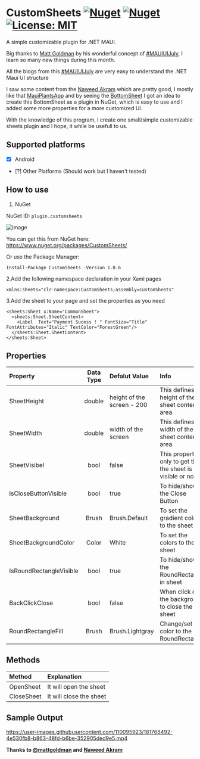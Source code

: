 # CustomSheets [![Nuget](https://img.shields.io/nuget/v/CustomSheets?logo=Nuget)](https://www.nuget.org/packages/CustomSheets) [![Nuget](https://img.shields.io/nuget/dt/CustomSheets)](https://www.nuget.org/packages/CustomSheets) [![License: MIT](https://img.shields.io/badge/License-MIT-green.svg)](https://opensource.org/licenses/MIT)


A simple customizable plugin for .NET MAUI.

Big thanks to [Matt Goldman](https://github.com/matt-goldman) by his wonderful concept of [#MAUIUIJuly](https://goforgoldman.com/2022/05/19/maui-ui-july.html), I learn so many new things during this month.

All the blogs from this [#MAUIUIJuly](https://goforgoldman.com/2022/05/19/maui-ui-july.html) are very easy to understand the .NET Maui UI structure

I saw some content from the [Naweed Akram](https://github.com/naweed/) which are pretty good, I mostly like that [MauiPlantsApp](https://github.com/naweed/MauiPlanets/) and by seeing the [BottomSheet](https://blogs.xgenoapps.com/post/2022/07/23/maui-bottom-sheet) I got an idea to create this BottomSheet as a plugin in NuGet, which is easy to use and I added some more properties for a more customized UI.

With the knowledge of this program, I create one small/simple customizable sheets plugin and I hope, it while be usefull to us.

## Supported platforms

- [x] Android
- [?] Other Platforms (Should work but I haven't tested)

## How to use

1. NuGet

NuGet ID: `plugin.customsheets`

![image](https://user-images.githubusercontent.com/110095923/181755596-673a4117-c84d-4360-a3a7-a502f7f002bd.png)

You can get this from NuGet here: https://www.nuget.org/packages/CustomSheets/

Or use the Package Manager:
```
Install-Package CustomSheets -Version 1.0.6
```

2.Add the following namespace declaration in your Xaml pages

```
xmlns:sheets="clr-namespace:CustomSheets;assembly=CustomSheets"
```
3.Add the sheet to your page and set the properties as you need

```
<sheets:Sheet x:Name="CommonSheet">
  <sheets:Sheet.SheetContent>
    <Label  Text="Payment Sucess ! " FontSize="Title" FontAttributes="Italic" TextColor="ForestGreen"/>
  </sheets:Sheet.SheetContent>
</sheets:Sheet>
```
## Properties
| Property | Data Type | Defalut Value| Info |
| :--- | :----: | :--- | :--- |
| SheetHeight | double | height of the screen - 200 | This defines the height of the sheet content area |
| SheetWidth | double | width of the screen | This defines the width of the sheet content area |
| SheetVisibel | bool | false | This property only to get that the sheet is visible or not |
| IsCloseButtonVisible | bool | true | To hide/show the Close Button |
| SheetBackground | Brush | Brush.Default | To set the gradient colors to the sheet |
| SheetBackgroundColor | Color | White | To set the colors to the sheet |
| IsRoundRectangleVisible | bool | true | To hide/show the RoundRectangel in sheet |
| BackClickClose | bool | false | When click on the background to close the sheet |
| RoundRectangleFill | Brush | Brush.Lightgray | Change/set the color to the RoundRectangle |

## Methods
| Method | Explanation |
| :--- | :--- |
| OpenSheet | It will open the sheet |
| CloseSheet | It will close the sheet |

## Sample Output

https://user-images.githubusercontent.com/110095923/181768492-4e530fb8-b863-48fd-b6be-352905ded9e5.mp4

**Thanks to [@mattgoldman](https://twitter.com/mattgoldman/) and [Naweed Akram](https://twitter.com/xgeno)**
